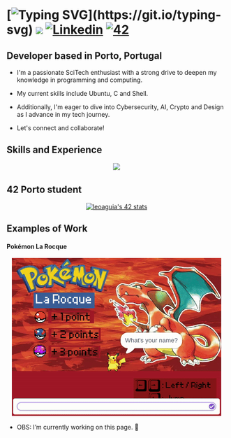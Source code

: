 <div align="left">
  
# <div align="left"> [![Typing SVG](https://readme-typing-svg.demolab.com?font=Ubuntu+Mono&size=33&duration=2500&pause=800&color=29CC37&width=435&lines=%E2%9E%9C+~+Hi%2C+I'm+Leo+La+Rocque!)](https://git.io/typing-svg) ![](https://github.com/larocquel/larocquel/blob/main/matrix.gif)</a> [![Linkedin](https://img.shields.io/badge/LinkedIn-0077B5?style=flat-square&logo=linkedin&logoColor=white)](https://www.linkedin.com/in/leonardo-la-rocque-b7385a1b2/) <a href='https://profile.intra.42.fr/users/leoaguia' target="_blank"><img alt='42' src='https://img.shields.io/badge/Porto-100000?style=flat-square&logo=42&logoColor=white&labelColor=000000&color=000000'/></a> </div> <a href="#" style="pointer-events: none;"> <a href="#" style="pointer-events: none;"></a>

## Developer based in Porto, Portugal

* I'm a passionate SciTech enthusiast with a strong drive to deepen my knowledge in programming and computing.

* My current skills include Ubuntu, C and Shell.

* Additionally, I'm eager to dive into Cybersecurity, AI, Crypto and Design as I advance in my tech journey.

* Let's connect and collaborate!

## Skills and Experience
<p align="middle">
  <a href="https://skillicons.dev">
    <img src="https://skillicons.dev/icons?i=linux,bash,c,vscode,vim,git,github" />
  </a>
</p>

## 42 Porto student
<div align="middle">
  <a href="https://github.com/oakoudad/badge42"><img src="https://badge.mediaplus.ma/greenbinary/leoaguia" alt="leoaguia's 42 stats" /></a>
</div>

## Examples of Work
#### Pokémon La Rocque 
<div align="middle">
  <a href="https://scratch.mit.edu/projects/961123940/" target="_blank">
    <img src="https://github.com/larocquel/larocquel/blob/main/pokemonlarocque.gif" width="480">
  </a>
</div>

- OBS: I’m currently working on this page. 🔭 
